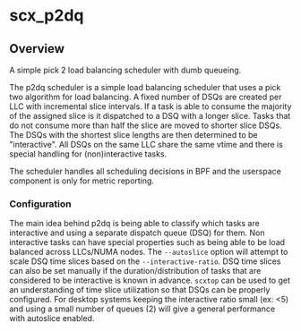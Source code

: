 # scx_p2dq

## Overview
A simple pick 2 load balancing scheduler with dumb queueing.

The p2dq scheduler is a simple load balancing scheduler that uses a pick two
algorithm for load balancing. A fixed number of DSQs are created per LLC with
incremental slice intervals. If a task is able to consume the majority of the
assigned slice is it dispatched to a DSQ with a longer slice. Tasks that do not
consume more than half the slice are moved to shorter slice DSQs. The DSQs with
the shortest slice lengths are then determined to be "interactive". All DSQs on
the same LLC share the same vtime and there is special handling for
(non)interactive tasks.

The scheduler handles all scheduling decisions in BPF and the userspace
component is only for metric reporting.

### Configuration
The main idea behind p2dq is being able to classify which tasks are interactive
and using a separate dispatch queue (DSQ) for them. Non interactive tasks
can have special properties such as being able to be load balanced across
LLCs/NUMA nodes. The `--autoslice` option will attempt to scale DSQ time slices
based on the `--interactive-ratio`. DSQ time slices can also be set manually
if the duration/distribution of tasks that are considered to be interactive is
known in advance. `scxtop` can be used to get an understanding of time slice
utilization so that DSQs can be properly configured. For desktop systems keeping
the interactive ratio small (ex: <5) and using a small number of queues (2) will
give a general performance with autoslice enabled.
